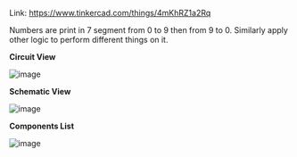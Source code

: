 Link: https://www.tinkercad.com/things/4mKhRZ1a2Rq

Numbers are print in 7 segment from 0 to 9 then from 9 to 0. Similarly apply other logic to perform different things on it.

**Circuit View**

![image](https://github.com/himansh19/Arduino-TinkedCad-Projects/assets/89848299/7cbe7bc7-5d64-40ea-ba59-85867bbafa4b)

**Schematic View**


![image](https://github.com/himansh19/Arduino-TinkedCad-Projects/assets/89848299/421ddd28-4ba1-42a0-ba06-b4be6f41d9f3)

**Components List**

![image](https://github.com/himansh19/Arduino-TinkedCad-Projects/assets/89848299/04ebf5e5-1f07-4d2f-9906-92434ebedb8e)
